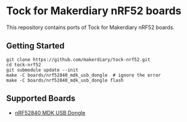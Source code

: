 # Tock for Makerdiary nRF52 boards

This repository contains ports of Tock for Makerdiary nRF52 boards.

## Getting Started

```
git clone https://github.com/makerdiary/tock-nrf52.git
cd tock-nrf52
git submodule update --init
make -C boards/nrf52840_mdk_usb_dongle  # ignore the error
make -C boards/nrf52840_mdk_usb_dongle flash
```

## Supported Boards

 * [nRF52840 MDK USB Dongle](./boards/nrf52840_mdk_usb_dongle)
